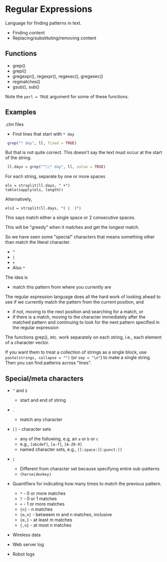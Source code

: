 # Regular Expressions

Language for finding patterns in text.

+ Finding content
+ Replacing/substituting/removing content


## Functions

+ grep()
+ grepl()
+ gregexpr(), regexpr(), regexec(), gregexec()
+ regmatches()
+ gsub(), sub()


Note the `perl = TRUE` argument for some of these functions.

## Examples

.clm files
+ Find  lines that start with `* day`
```r
 grep("* day", ll, fixed = TRUE)
```
But that is not quite correct.
This doesn't say the text must occur at the start of the string.

```r
 ll.days = grep("^\\* day", ll, value = TRUE)
```

For each string, separate by one or more spaces

```
els = strsplit(ll.days, " +")
table(sapply(els, length))
```

Alternatively,
```
els2 = strsplit(ll.days, "( |  )")
```

This says match  either a single space  or 2 consecutive spaces.

This will be "greedy" when it matches and get the longest match.



So we have seen some "special" characters that means something other than match the literal character.

+ `^`
+ `|`
+ `+`
+ Also `*`



The idea is 
 + match this pattern from where you currently are

The regular expression language does all the hard work of looking ahead 
to see if we currently match the pattern from the current position,
and 
+ if not, moving to the next position and searching for a match, or
+ if there is a match, moving to the character immediately after the matched pattern and continuing
  to look for the next pattern specified in the regular expression


The functions grep(), etc. work separately on each string, i.e., each element of a character vector.

If you want them to treat a collection of strings as a single block, use `paste(strings, collapse =
"")` (or `sep = "\n"`) to make a single string. Then you can find patterns across "lines".


## Special/meta characters

+ `^` and `$` 
   + start and end of string
+ `.` 
   + match any character
+ `[]` - character sets
   + any of the following, e.g, an `a` or `b` or  `c`
   + e.g., `[abcdef]`, `[a-f]`, `[A-Z0-9]`
   + named character sets, e.g., `[[:space:][:punct:]]`
+  `|`
   + Different from character set because specifying entire sub-patterns
   + `(horse|donkey)`
+ Quantifiers for indicating how many times to match the previous pattern.
   + `*` - 0 or more matches
   + `?` - 0 or 1 matches
   + `+` - 1 or more matches
   + `{n}` - n matches
   + `{m,n}` - betweem m and n matches, inclusive
   + `{m,}` - at least m matches
   + `{,n}` - at most n matches



+ Wireless data
+ Web server log
+ Robot logs
